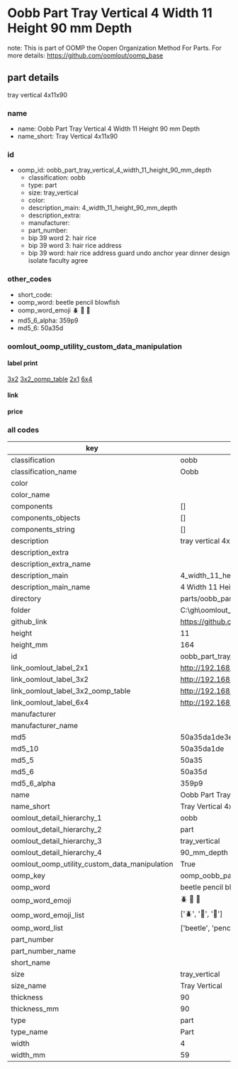 # Oobb Part Tray Vertical 4 Width 11 Height 90 mm Depth  

note: This is part of OOMP the Oopen Organization Method For Parts. For more details: https://github.com/oomlout/oomp_base

##  part details
  



tray vertical 4x11x90



### name
* name: Oobb Part Tray Vertical 4 Width 11 Height 90 mm Depth
* name_short: Tray Vertical 4x11x90 
### id
* oomp_id: oobb_part_tray_vertical_4_width_11_height_90_mm_depth
  * classification: oobb
  * type: part
  * size: tray_vertical
  * color: 
  * description_main: 4_width_11_height_90_mm_depth
  * description_extra: 
  * manufacturer: 
  * part_number: 
  * bip 39 word 2: hair rice
  * bip 39 word 3: hair rice address
  * bip 39 word: hair rice address guard undo anchor year dinner design isolate faculty agree

### other_codes
* short_code: 
* oomp_word: beetle pencil blowfish
* oomp_word_emoji :beetle: :pencil: :blowfish:
* md5_6_alpha: 359p9
* md5_6: 50a35d






### oomlout_oomp_utility_custom_data_manipulation
#### label print
[3x2](http://192.168.1.245:1112/?label=oomp%20359p9)
[3x2_oomp_table](http://192.168.1.108:1112/?label=oomp%20359p9)
[2x1](http://192.168.1.242:1112/?label=oomp%20359p9)
[6x4](http://192.168.1.55:1112/?label=oomp%20359p9)    

#### link

                              

#### price







### all codes 
| key | value |  
| --- | --- |  
| classification | oobb |  
| classification_name | Oobb |  
| color |  |  
| color_name |  |  
| components | [] |  
| components_objects | [] |  
| components_string | [] |  
| description | tray vertical 4x11x90 |  
| description_extra |  |  
| description_extra_name |  |  
| description_main | 4_width_11_height_90_mm_depth |  
| description_main_name | 4 Width 11 Height 90 mm Depth |  
| directory | parts/oobb_part_tray_vertical_4_width_11_height_90_mm_depth |  
| folder | C:\gh\oomlout_oobb_version_4_generated_parts\parts\oobb_part_tray_vertical_4_width_11_height_90_mm_depth |  
| github_link | https://github.com/oomlout/oomlout_oomp_part_src/tree/main/parts/oobb_part_tray_vertical_4_width_11_height_90_mm_depth |  
| height | 11 |  
| height_mm | 164 |  
| id | oobb_part_tray_vertical_4_width_11_height_90_mm_depth |  
| link_oomlout_label_2x1 | http://192.168.1.242:1112/?label=oomp%20359p9 |  
| link_oomlout_label_3x2 | http://192.168.1.245:1112/?label=oomp%20359p9 |  
| link_oomlout_label_3x2_oomp_table | http://192.168.1.108:1112/?label=oomp%20359p9 |  
| link_oomlout_label_6x4 | http://192.168.1.55:1112/?label=oomp%20359p9 |  
| manufacturer |  |  
| manufacturer_name |  |  
| md5 | 50a35da1de3e5fdc21f6767406ee4b42 |  
| md5_10 | 50a35da1de |  
| md5_5 | 50a35 |  
| md5_6 | 50a35d |  
| md5_6_alpha | 359p9 |  
| name | Oobb Part Tray Vertical 4 Width 11 Height 90 mm Depth |  
| name_short | Tray Vertical 4x11x90  |  
| oomlout_detail_hierarchy_1 | oobb |  
| oomlout_detail_hierarchy_2 | part |  
| oomlout_detail_hierarchy_3 | tray_vertical |  
| oomlout_detail_hierarchy_4 | 90_mm_depth |  
| oomlout_oomp_utility_custom_data_manipulation | True |  
| oomp_key | oomp_oobb_part_tray_vertical_4_width_11_height_90_mm_depth |  
| oomp_word | beetle pencil blowfish |  
| oomp_word_emoji | :beetle: :pencil: :blowfish: |  
| oomp_word_emoji_list | [':beetle:', ':pencil:', ':blowfish:'] |  
| oomp_word_list | ['beetle', 'pencil', 'blowfish'] |  
| part_number |  |  
| part_number_name |  |  
| short_name |  |  
| size | tray_vertical |  
| size_name | Tray Vertical |  
| thickness | 90 |  
| thickness_mm | 90 |  
| type | part |  
| type_name | Part |  
| width | 4 |  
| width_mm | 59 |  
